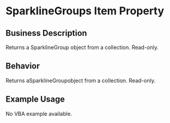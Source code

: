 # SparklineGroups Item Property

## Business Description
Returns a SparklineGroup object from a collection. Read-only.

## Behavior
Returns aSparklineGroupobject from a collection. Read-only.

## Example Usage
No VBA example available.